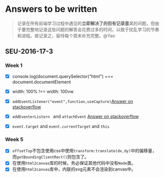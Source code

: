 # Answers to be written

> 记录在所有前端学习过程中遇见的**立即解决了的但有记录意义**的问题，但由于要完整地记录这些问题的解答会花费过多的时间，以致于扰乱学习的节奏和进程。故记录之，留待每个周末补充完整。@Yao

## SEU-2016-17-3

### Week 1

- [x] console.log(document.querySelector("html") === document.documentElement
- [x] width: 100% !== width: 100vw


- [x] `addEventListener("event",function,useCapture)`[Answer on stackoverflow](http://stackoverflow.com/questions/5657292/why-is-false-used-after-this-simple-addeventlistener-function) 
- [x] `addEventerListern ` and `attachEvent` [Answer on stackoverflow](http://stackoverflow.com/questions/2657182/correct-usage-of-addeventlistener-attachevent) 
- [x] `event.target` and `event.currentTarget` and `this` 

### Week 5

- [x] `offsetTop`不包含使用css中使用`transform:translate(dx,dy)`中的偏移量，而`getBoundingClientRect()`则包含了。
- [x] 在使用`html2canvas`库的时候，务必保证其他代码中没有`Node`类。
- [x] 在使用`html2canvas`库中，内联的svg元素不会渲染到canvas中。